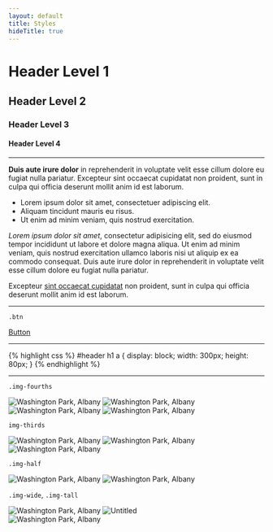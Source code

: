 ```yaml
---
layout: default
title: Styles
hideTitle: true
---
```


# Header Level 1

## Header Level 2

### Header Level 3

#### Header Level 4

---

**Duis aute irure dolor** in reprehenderit in voluptate velit esse cillum dolore eu fugiat nulla pariatur. Excepteur sint occaecat cupidatat non proident, sunt in culpa qui officia deserunt mollit anim id est laborum.

- Lorem ipsum dolor sit amet, consectetuer adipiscing elit.
- Aliquam tincidunt mauris eu risus.
- Ut enim ad minim veniam, quis nostrud exercitation.

_Lorem ipsum dolor sit amet_, consectetur adipisicing elit, sed do eiusmod tempor incididunt ut labore et dolore magna aliqua. Ut enim ad minim veniam, quis nostrud exercitation ullamco laboris nisi ut aliquip ex ea commodo consequat. Duis aute irure dolor in reprehenderit in voluptate velit esse cillum dolore eu fugiat nulla pariatur.

Excepteur [sint occaecat cupidatat](../) non proident, sunt in culpa qui officia deserunt mollit anim id est laborum.

---

`.btn`

<a href="../" class="btn">Button</a>

---

{% highlight css %}
#header h1 a {
display: block;
width: 300px;
height: 80px;
}
{% endhighlight %}

---

`.img-fourths`

<div class="photos">
<img src="{{site.assets}}ducks.jpg" alt="Washington Park, Albany" class="img-fourths">
<img src="{{site.assets}}ducks.jpg" alt="Washington Park, Albany" class="img-fourths">
<img src="{{site.assets}}ducks.jpg" alt="Washington Park, Albany" class="img-fourths">
<img src="{{site.assets}}ducks.jpg" alt="Washington Park, Albany" class="img-fourths">
</div>

`img-thirds`

<div class="photos">
<img src="{{site.assets}}ducks.jpg" alt="Washington Park, Albany" class="img-thirds">
<img src="{{site.assets}}ducks.jpg" alt="Washington Park, Albany" class="img-thirds">
<img src="{{site.assets}}ducks.jpg" alt="Washington Park, Albany" class="img-thirds">
</div>

`.img-half`

<div class="photos">
<img src="{{site.assets}}ducks.jpg" alt="Washington Park, Albany" class="img-half">
<img src="{{site.assets}}ducks.jpg" alt="Washington Park, Albany" class="img-half">
</div>

`.img-wide`, `.img-tall`

<div class="photos">
<img src="{{site.assets}}ducks.jpg" alt="Washington Park, Albany" class="img-wide">
<img src="{{site.assets}}cali.jpg" class="img-tall" alt="Untitled">
</div>

<div class="photos">
<img src="{{site.assets}}ducks.jpg" alt="Washington Park, Albany">
</div>
